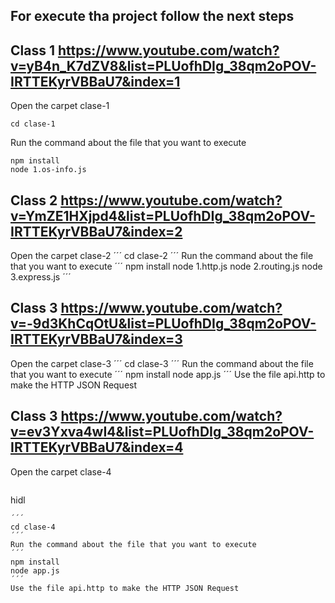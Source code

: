 ## For execute tha project follow the next steps

## Class 1 https://www.youtube.com/watch?v=yB4n_K7dZV8&list=PLUofhDIg_38qm2oPOV-IRTTEKyrVBBaU7&index=1

Open the carpet clase-1
```
cd clase-1
```
Run the command about the file that you want to execute
```
npm install
node 1.os-info.js
```

## Class 2 https://www.youtube.com/watch?v=YmZE1HXjpd4&list=PLUofhDIg_38qm2oPOV-IRTTEKyrVBBaU7&index=2

Open the carpet clase-2
´´´
cd clase-2
´´´
Run the command about the file that you want to execute
´´´
npm install
node 1.http.js
node 2.routing.js
node 3.express.js
´´´

## Class 3 https://www.youtube.com/watch?v=-9d3KhCqOtU&list=PLUofhDIg_38qm2oPOV-IRTTEKyrVBBaU7&index=3

Open the carpet clase-3
´´´
cd clase-3
´´´
Run the command about the file that you want to execute
´´´
npm install
node app.js
´´´
Use the file api.http to make the HTTP JSON Request

## Class 3 https://www.youtube.com/watch?v=ev3Yxva4wI4&list=PLUofhDIg_38qm2oPOV-IRTTEKyrVBBaU7&index=4

Open the carpet clase-4
```
```
hidl
```
´´´
cd clase-4
´´´
Run the command about the file that you want to execute
´´´
npm install
node app.js
´´´
Use the file api.http to make the HTTP JSON Request